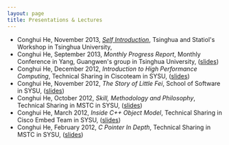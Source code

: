 ```yaml
---
layout: page
title: Presentations & Lectures
---
```


- Conghui He, November 2013, 
  *[Self Introduction](http://pan.baidu.com/s/1gokhQ)*,
  Tsinghua and Statiol's Workshop in Tsinghua University,
- Conghui He, September 2013, *Monthly Progress Report*, 
  Monthly Conference in Yang, Guangwen's group in Tsinghua University,
  ([slides](http://pan.baidu.com/s/1AazB7))
- Conghui He, December 2012, *Introduction to High Performance Computing*, 
  Technical Sharing in Ciscoteam in SYSU,
  ([slides](http://pan.baidu.com/s/1rd6FX))
- Conghui He, November 2012, *The Story of Little Fei*, 
  School of Software in SYSU,
  ([slides](http://pan.baidu.com/s/1zlaaZ))
- Conghui He, October 2012, *Skill, Methodology and Philosophy*, 
  Technical Sharing in MSTC in SYSU,
  ([slides](http://pan.baidu.com/s/1EeiXm))
- Conghui He, March 2012, *Inside C++ Object Model*,
  Technical Sharing in Cisco Embed Team in SYSU,
  ([slides](http://pan.baidu.com/s/1kXW4i))
- Conghui He, February 2012, *C Pointer In Depth*,
  Technical Sharing in MSTC in SYSU,
  ([slides](http://pan.baidu.com/s/1cQy3z))

